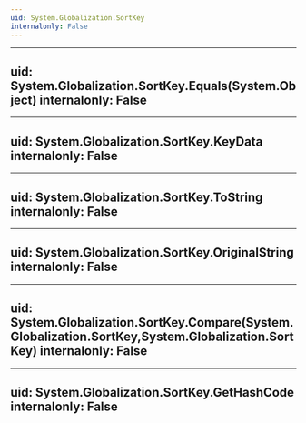 ```yaml
---
uid: System.Globalization.SortKey
internalonly: False
---
```


---
uid: System.Globalization.SortKey.Equals(System.Object)
internalonly: False
---

---
uid: System.Globalization.SortKey.KeyData
internalonly: False
---

---
uid: System.Globalization.SortKey.ToString
internalonly: False
---

---
uid: System.Globalization.SortKey.OriginalString
internalonly: False
---

---
uid: System.Globalization.SortKey.Compare(System.Globalization.SortKey,System.Globalization.SortKey)
internalonly: False
---

---
uid: System.Globalization.SortKey.GetHashCode
internalonly: False
---
